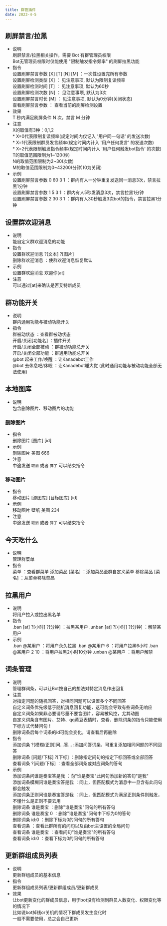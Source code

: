 ```yaml
---
title: 群管插件
date: 2023-4-5
---
```

## 刷屏禁言/拉黑
* 说明  
    刷屏禁言/拉黑相关操作，需要 Bot 有群管理员权限  
    Bot无管理员权限时仅能使用 "限制触发指令频率" 的刷屏拉黑功能  
* 指令  
    设置刷屏禁言参数 \[X] \[T] \[N] \[M] ：一次性设置完所有参数  
    设置刷屏检测类型 \[X] ： 见注意事项, 默认为限制复读频率  
    设置刷屏检测时间 \[T] ： 见注意事项, 默认为60秒  
    设置刷屏检测次数 \[N] ： 见注意事项, 默认为3次  
    设置刷屏禁言时长 \[M] ： 见注意事项, 默认为0分钟(关闭状态)  
    查看刷屏禁言参数 ： 查看当前的刷屏检测设置  
* 效果  
    T 秒内满足刷屏条件 N 次，禁言 M 分钟  
* 注意  
    X的取值有3种：0,1,2  
    \* X=0代表限制复读频率(规定时间内仅记入 '用户同一句话' 的发送次数)  
    \* X=1代表限制群员发言频率(规定时间内计入 '用户任何发言' 的发送次数)  
    \* X=2代表限制触发指令频率(规定时间内计入 '用户任何触发bot指令' 的次数)  
    T的取值范围限制为1~120(秒)  
    N的取值范围限制为2~30(次数)  
    M的取值范围限制为0~43200(分钟)(0为关闭)  
* 示例  
    设置刷屏禁言参数 0 60 3 1 ：群内有人一分钟重复发送同一消息3次，禁言拉黑1分钟  
    设置刷屏禁言参数 1 5 3 1 ：群内有人5秒发消息3次，禁言拉黑1分钟  
    设置刷屏禁言参数 2 30 3 1 ：群内有人30秒触发3次bot的指令，禁言拉黑1分钟  

## 设置群欢迎消息
* 说明  
    能自定义群欢迎消息的功能  
* 指令  
    设置群欢迎消息 ?\[文本] ?\[图片]  
    删除群欢迎消息 ：使群欢迎消息恢复默认  
* 示例  
    设置群欢迎消息 欢迎你\[at]  
* 注意  
    可以通过\[at]来确认是否艾特新成员  

## 群功能开关
* 说明  
    群内通用功能与被动功能开关  
* 指令  
    群被动状态 ：查看群被动状态  
    开启/关闭\[功能名] ：插件开关  
    开启/关闭全部被动 ：群被动功能总开关  
    开启/关闭全部功能 ：群通用功能总开关  
    @bot 起来工作/唤醒 ：让Kanadebot工作  
    @bot 去休息吧/休眠 ：让Kanadebot睡大觉 (此时通用功能与被动功能全部无法使用)  

## 本地图库
* 说明  
    包含删除图片、移动图片的功能
### 删除图片
* 指令  
    删除图片 \[图库] \[id]
* 示例  
    删除图片 美图 666
* 注意  
    中途发送 `取消` 或者 `算了` 可以结束指令
### 移动图片
* 指令  
    移动图片 \[源图库] \[目标图库] \[id]
* 示例  
    移动图片 壁纸 美图 234
* 注意  
    中途发送 `取消` 或者 `算了` 可以结束指令

## 今天吃什么
* 说明  
    管理群菜单
* 指令  
    菜单 ：查看群菜单
    添加菜品 \[菜名] ：添加菜品至群自定义菜单
    移除菜品 \[菜名] ：从菜单移除菜品

## 拉黑用户
* 说明  
    将用户拉入或拉出黑名单
* 指令  
    .ban \[at] ?\[小时] ?\[分钟] ：拉黑某用户
    .unban \[at] ?\[小时] ?\[分钟] ：解禁某用户
* 示例  
    .ban @某用户 ：将用户永久拉黑
    .ban @某用户 6 ：将用户拉黑6小时
    .ban @某用户 2 10 ：将用户拉黑2小时10分钟
    .unban @某用户 ：将用户解禁
## 词条管理
* 说明  
    管理群词条，可以让Bot按自己的想法对特定消息作出回复  
* 注意  
    对指定问题的随机回答，对相同问题可以设置多个不同回答  
    自定义词条优先级低于随机消息回复功能，这可能会导致有些词条无响应  
    自定义词条如果非必要请尽量不要含图片，容易被风控，尤其动图  
    自定义词条含有图片、艾特、qq黄豆表情时，查看、删除词条的指令只能使用下标方式代替问句！  
    删除词条后每个词条的id可能会变化，请查看后再删除  
* 指令  
    添加词条 ?\[模糊/正则]问...答...            :添加问答词条，可重复添加相同问题的不同回答  
    删除词条 \[问题/下标] ?\[下标] ：删除指定问句的指定下标回答或全部回答  
    查看词条 ?\[问题/下标]       ：查看全部词条或对应词条的答句   
* 示例  
    添加词条问谁是奏宝答是我 ：向"谁是奏宝"此问句添加新的答句"是我"  
    添加词条模糊问谁是奏宝答是我 ：同上，但匹配模式为消息中一旦含有此问句都会触发  
    添加词条正则问谁是奏宝答是我 ：同上，但匹配模式为满足正则条件则触发，不懂什么是正则不要去用  
    删除词条 谁是奏宝 ：删除"谁是奏宝"问句的所有答句  
    删除词条 谁是奏宝 0 ：删除"谁是奏宝"问句中下标为0的答句  
    删除词条 id:0 ：删除下标为0的问句的所有答句  
    查看词条 ：查看此群所有的问句以及由bot主设置的全局问句  
    查看词条 谁是奏宝 ：查看问句"谁是奏宝"的所有答句  
    查看词条 id:0 ：查看下标为0的问句的所有答句  
## 更新群组成员列表
* 说明  
    更新群组成员的基本信息  
* 指令  
    更新群组成员列表/更新群组成员/更新群成员  
* 效果  
    让bot更新变化的群成员信息，用于bot没有检测到群员人数变化、权限变化等的情况下  
    比如说bot掉线or关机的情况下群成员发生变化时  
    一般不需要使用，总之会自己更新
